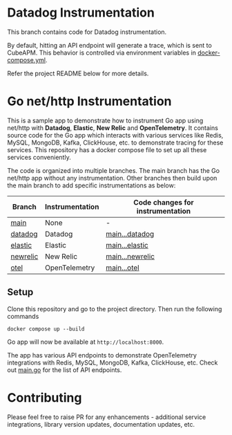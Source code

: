 # Datadog Instrumentation

This branch contains code for Datadog instrumentation.

By default, hitting an API endpoint will generate a trace, which is sent to CubeAPM. This behavior is controlled via environment variables in [docker-compose.yml](docker-compose.yml).

Refer the project README below for more details.

# Go net/http Instrumentation

This is a sample app to demonstrate how to instrument Go app using net/http with **Datadog**, **Elastic**, **New Relic** and **OpenTelemetry**. It contains source code for the Go app which interacts with various services like Redis, MySQL, MongoDB, Kafka, ClickHouse, etc. to demonstrate tracing for these services. This repository has a docker compose file to set up all these services conveniently.

The code is organized into multiple branches. The main branch has the Go net/http app without any instrumentation. Other branches then build upon the main branch to add specific instrumentations as below:

| Branch                                                                                         | Instrumentation | Code changes for instrumentation                                                                                |
| ---------------------------------------------------------------------------------------------- | --------------- | --------------------------------------------------------------------------------------------------------------- |
| [main](https://github.com/cubeapm/sample_app_go_net_http/tree/main)         | None            | -                                                                                                               |
| [datadog](https://github.com/cubeapm/sample_app_go_net_http/tree/datadog) | Datadog       | [main...datadog](https://github.com/cubeapm/sample_app_go_net_http/compare/main...datadog) |
| [elastic](https://github.com/cubeapm/sample_app_go_net_http/tree/elastic)         | Elastic   | [main...elastic](https://github.com/cubeapm/sample_app_go_net_http/compare/main...elastic)         |
| [newrelic](https://github.com/cubeapm/sample_app_go_net_http/tree/newrelic) | New Relic       | [main...newrelic](https://github.com/cubeapm/sample_app_go_net_http/compare/main...newrelic) |
| [otel](https://github.com/cubeapm/sample_app_go_net_http/tree/otel)         | OpenTelemetry   | [main...otel](https://github.com/cubeapm/sample_app_go_net_http/compare/main...otel)         |

## Setup

Clone this repository and go to the project directory. Then run the following commands

```
docker compose up --build
```

Go app will now be available at `http://localhost:8000`.

The app has various API endpoints to demonstrate OpenTelemetry integrations with Redis, MySQL, MongoDB, Kafka, ClickHouse, etc. Check out [main.go](main.go) for the list of API endpoints.

# Contributing

Please feel free to raise PR for any enhancements - additional service integrations, library version updates, documentation updates, etc.
